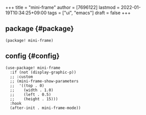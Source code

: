 +++
title = "mini-frame"
author = [7696122]
lastmod = 2022-01-19T10:34:25+09:00
tags = ["ui", "emacs"]
draft = false
+++

## package {#package}

```elisp
(package! mini-frame)
```


## config {#config}

```elisp
(use-package! mini-frame
  :if (not (display-graphic-p))
  ;; :custom
  ;; (mini-frame-show-parameters
  ;;  '((top . 0)
  ;;    (width . 1.0)
  ;;    (left . 0.5)
  ;;    (height . 15)))
  :hook
  (after-init . mini-frame-mode))
```
